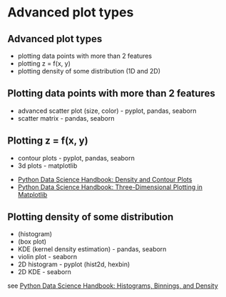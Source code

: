 # Advanced plot types

## Advanced plot types

- plotting data points with more than 2 features
- plotting z = f(x, y)
- plotting density of some distribution (1D and 2D)

## Plotting data points with more than 2 features

- advanced scatter plot (size, color) - pyplot, pandas, seaborn
- scatter matrix - pandas, seaborn

## Plotting z = f(x, y)

- contour plots - pyplot, pandas, seaborn
- 3d plots - matplotlib

<!-- list separator -->

- [Python Data Science Handbook: Density and Contour Plots](https://jakevdp.github.io/PythonDataScienceHandbook/04.04-density-and-contour-plots.html)
- [Python Data Science Handbook: Three-Dimensional Plotting in Matplotlib](https://jakevdp.github.io/PythonDataScienceHandbook/04.12-three-dimensional-plotting.html)

## Plotting density of some distribution

- (histogram)
- (box plot)
- KDE (kernel density estimation) - pandas, seaborn
- violin plot - seaborn
- 2D histogram - pyplot (hist2d, hexbin)
- 2D KDE - seaborn

see [Python Data Science Handbook: Histograms, Binnings, and Density](https://jakevdp.github.io/PythonDataScienceHandbook/04.05-histograms-and-binnings.html)
